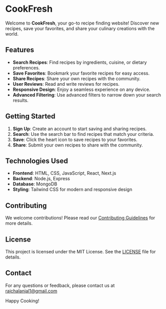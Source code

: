 # CookFresh

Welcome to **CookFresh**, your go-to recipe finding website! Discover new recipes, save your favorites, and share your culinary creations with the world.

## Features

- **Search Recipes**: Find recipes by ingredients, cuisine, or dietary preferences.
- **Save Favorites**: Bookmark your favorite recipes for easy access.
- **Share Recipes**: Share your own recipes with the community.
- **User Reviews**: Read and write reviews for recipes.
- **Responsive Design**: Enjoy a seamless experience on any device.
- **Advanced Filtering**: Use advanced filters to narrow down your search results.

## Getting Started

1. **Sign Up**: Create an account to start saving and sharing recipes.
2. **Search**: Use the search bar to find recipes that match your criteria.
3. **Save**: Click the heart icon to save recipes to your favorites.
4. **Share**: Submit your own recipes to share with the community.

## Technologies Used

- **Frontend**: HTML, CSS, JavaScript, React, Next.js
- **Backend**: Node.js, Express
- **Database**: MongoDB
- **Styling**: Tailwind CSS for modern and responsive design

## Contributing

We welcome contributions! Please read our [Contributing Guidelines](CONTRIBUTING.md) for more details.

## License

This project is licensed under the MIT License. See the [LICENSE](LICENSE) file for details.

## Contact

For any questions or feedback, please contact us at rajchalanjal1@gmail.com

Happy Cooking!
